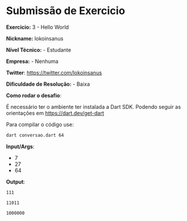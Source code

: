 # Submissão de Exercicio

**Exercicio:** 3 - Hello World

**Nickname:** lokoinsanus

**Nível Técnico:** - Estudante

**Empresa:** - Nenhuma

**Twitter**: https://twitter.com/lokoinsanus

**Dificuldade de Resolução:** - Baixa

**Como rodar o desafio**: 

É necessário ter o ambiente ter instalada a Dart SDK. Podendo seguir as orientações em https://dart.dev/get-dart

Para compilar o código use:
```bash
dart conversao.dart 64
```

**Input/Args**: 
- 7
- 27
- 64

**Output**:

```
111
```

```
11011
```

```
1000000
```